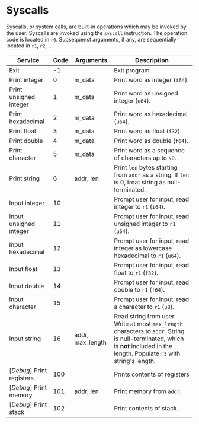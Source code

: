 # Syscalls

Syscalls, or system calls, are built-in operations which may be invoked by the user.
Syscalls are invoked using the `syscall` instruction. The operation code is located in `r0`. Subsequenst arguments, if any, are sequentially located in `r1`, `r2`, ...

| Service                   | Code | Arguments        | Description                                                                                                                                                                     |
|---------------------------|------|------------------|---------------------------------------------------------------------------------------------------------------------------------------------------------------------------------|
| Exit                      | -1   |                  | Exit program.                                                                                                                                                                   |
| Print integer             | 0    | m_data           | Print word as integer (`i64`).                                                                                                                                                  |
| Print unsigned integer    | 1    | m_data           | Print word as unsigned integer (`u64`).                                                                                                                                         |
| Print hexadecimal         | 2    | m_data           | Print word as hexadecimal (`u64`).                                                                                                                                              |
| Print float               | 3    | m_data           | Print word as float (`f32`).                                                                                                                                                    |
| Print double              | 4    | m_data           | Print word as double (`f64`).                                                                                                                                                   |
| Print character           | 5    | m_data           | Print word as a sequence of characters up to `\0`.                                                                                                                              |
| Print string              | 6    | addr, len        | Print `len` bytes starting from `addr` as a string. If `len` is 0, treat string as null-terminated.                                                                             |
| Input integer             | 10   |                  | Prompt user for input, read integer to `r1` (`i64`).                                                                                                                            |
| Input unsigned integer    | 11   |                  | Prompt user for input, read unsigned integer to `r1` (`u64`).                                                                                                                   |
| Input hexadecimal         | 12   |                  | Prompt user for input, read integer as lowercase hexadecimal to `r1` (`u64`).                                                                                                   |
| Input float               | 13   |                  | Prompt user for input, read float to `r1` (`f32`).                                                                                                                              |
| Input double              | 14   |                  | Prompt user for input, read double to `r1` (`f64`).                                                                                                                             |
| Input character           | 15   |                  | Prompt user for input, read a character to `r1` (`u8`).                                                                                                                         |
| Input string              | 16   | addr, max_length | Read string from user. Write at most `max_length` characters to `addr`. String is null-terminated, which is **not** included in the length. Populate `r3` with string's length. |
| [*Debug*] Print registers | 100  |                  | Prints contents of registers                                                                                                                                                    |
| [*Debug*] Print memory    | 101  | addr, len        | Print memory from `addr`.                                                                                                                                                       |
| [*Debug*] Print stack     | 102  |                  | Print contents of stack.                                                                                                                                                        |